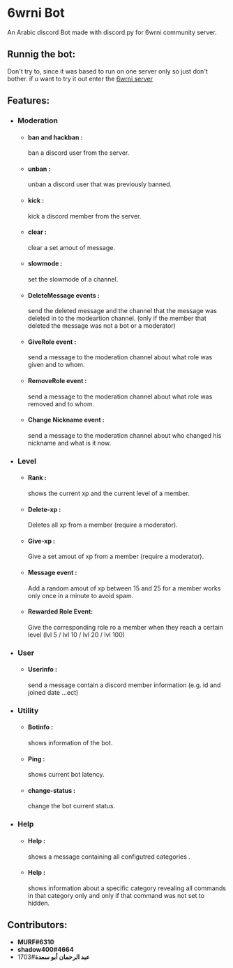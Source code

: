 # 6wrni Bot

An Arabic discord Bot made with discord.py for 6wrni community server.



## Runnig the bot:
Don't try to, since it was based to run on one server only so just don't bother.
if u want to try it out enter the [6wrni server](https://discord.gg/weQf9REBTH)


## Features:
- ### **Moderation**
    - #### ban and hackban :
      ban a discord user from the server.
    - #### unban : 
      unban a discord user that was previously banned.  
    - #### kick :
      kick a discord member from the server.
    - #### clear :
      clear a set amout of message.
    - #### slowmode :
      set the slowmode of a channel.
    - #### DeleteMessage events :
      send the deleted message and the channel that the message was deleted in to the modeartion channel. (only if the member that deleted the message was not a bot or a moderator)
    - #### GiveRole event :
      send a message to the moderation channel about what role was given and to whom.
    - #### RemoveRole event :
      send a message to the moderation channel about what role was removed and to whom.
    - #### Change Nickname event :
      send a message to the moderation channel about who changed his nickname and what is it now.
- ### **Level**
    - #### Rank :
      shows the current xp and the current level of a member.
    - #### Delete-xp : 
      Deletes all xp from a member (require a moderator).
    - #### Give-xp : 
      Give a set amout of xp from a member (require a moderator).
    - #### Message event :
      Add a random amout of xp between 15 and 25 for a member works only once in a minute to avoid spam.
    - #### Rewarded Role Event:
      Give the corresponding role ro a member when they reach a certain level (lvl 5 / lvl 10 / lvl 20 / lvl 100) 
- ### **User**
    - #### Userinfo : 
      send a message contain a discord member information (e.g. id and joined date ...ect)
- ### **Utility**
    - #### Botinfo :
      shows information of the bot.
    - #### Ping :
      shows current bot latency.
    - #### change-status :
      change the bot current status.
- ### **Help** 
    - #### Help : 
      shows a message containing all configutred categories .
    - #### Help <category> :
      shows information about a specific category revealing all commands in that category only and only if that command was not set to hidden.

## Contributors:
- **MURF#6310**
- **shadow400#4664**
- **عبد الرحمان أبو سعدة**#1703


